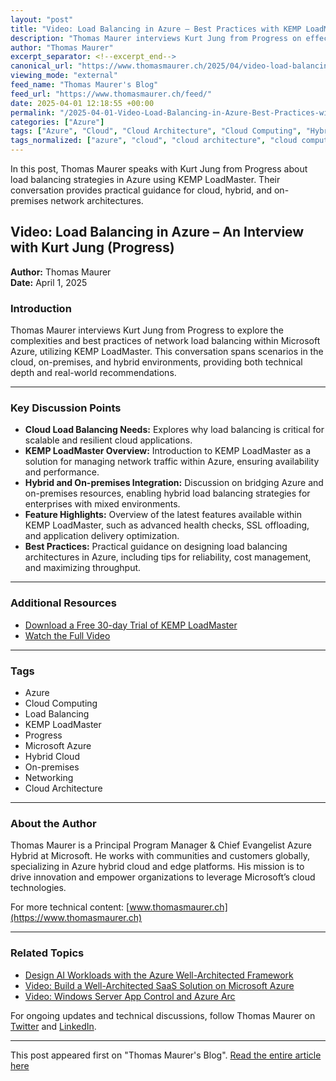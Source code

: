 ```yaml
---
layout: "post"
title: "Video: Load Balancing in Azure – Best Practices with KEMP LoadMaster"
description: "Thomas Maurer interviews Kurt Jung from Progress on effectively implementing load balancing in Microsoft Azure using KEMP LoadMaster. The discussion covers strategies, hybrid architectures, and optimization for cloud and on-premises environments, providing actionable insights for modern cloud networking."
author: "Thomas Maurer"
excerpt_separator: <!--excerpt_end-->
canonical_url: "https://www.thomasmaurer.ch/2025/04/video-load-balancing-in-azure/"
viewing_mode: "external"
feed_name: "Thomas Maurer's Blog"
feed_url: "https://www.thomasmaurer.ch/feed/"
date: 2025-04-01 12:18:55 +00:00
permalink: "/2025-04-01-Video-Load-Balancing-in-Azure-Best-Practices-with-KEMP-LoadMaster.html"
categories: ["Azure"]
tags: ["Azure", "Cloud", "Cloud Architecture", "Cloud Computing", "Hybrid Cloud", "KEMP", "KEMP LoadMaster", "Load Balancing", "Loadmaster", "Microsoft", "Microsoft Azure", "Networking", "On Premises", "Posts", "Progress"]
tags_normalized: ["azure", "cloud", "cloud architecture", "cloud computing", "hybrid cloud", "kemp", "kemp loadmaster", "load balancing", "loadmaster", "microsoft", "microsoft azure", "networking", "on premises", "posts", "progress"]
---
```


In this post, Thomas Maurer speaks with Kurt Jung from Progress about load balancing strategies in Azure using KEMP LoadMaster. Their conversation provides practical guidance for cloud, hybrid, and on-premises network architectures.<!--excerpt_end-->

## Video: Load Balancing in Azure – An Interview with Kurt Jung (Progress)

**Author:** Thomas Maurer  
**Date:** April 1, 2025

### Introduction

Thomas Maurer interviews Kurt Jung from Progress to explore the complexities and best practices of network load balancing within Microsoft Azure, utilizing KEMP LoadMaster. This conversation spans scenarios in the cloud, on-premises, and hybrid environments, providing both technical depth and real-world recommendations.

---

### Key Discussion Points

- **Cloud Load Balancing Needs:** Explores why load balancing is critical for scalable and resilient cloud applications.
- **KEMP LoadMaster Overview:** Introduction to KEMP LoadMaster as a solution for managing network traffic within Azure, ensuring availability and performance.
- **Hybrid and On-premises Integration:** Discussion on bridging Azure and on-premises resources, enabling hybrid load balancing strategies for enterprises with mixed environments.
- **Feature Highlights:** Overview of the latest features available within KEMP LoadMaster, such as advanced health checks, SSL offloading, and application delivery optimization.
- **Best Practices:** Practical guidance on designing load balancing architectures in Azure, including tips for reliability, cost management, and maximizing throughput.

---

### Additional Resources

- [Download a Free 30-day Trial of KEMP LoadMaster](https://sso.kemptechnologies.com/register/kemp/vlm?utm_medium=content-paid&utm_source=Thomas%20Maurer&utm_campaign=lm_podcast_Thomas%2520Maurer&utm_content=lm-maximize-performance-minimize-costs)
- [Watch the Full Video](https://www.thomasmaurer.ch/2025/04/video-load-balancing-in-azure/)

---

### Tags

- Azure
- Cloud Computing
- Load Balancing
- KEMP LoadMaster
- Progress
- Microsoft Azure
- Hybrid Cloud
- On-premises
- Networking
- Cloud Architecture

---

### About the Author

Thomas Maurer is a Principal Program Manager & Chief Evangelist Azure Hybrid at Microsoft. He works with communities and customers globally, specializing in Azure hybrid cloud and edge platforms. His mission is to drive innovation and empower organizations to leverage Microsoft’s cloud technologies.

For more technical content: [www.thomasmaurer.ch](https://www.thomasmaurer.ch)

---

### Related Topics

- [Design AI Workloads with the Azure Well-Architected Framework](https://www.thomasmaurer.ch/2025/07/design-ai-workloads-with-the-azure-well-architected-framework/)
- [Video: Build a Well-Architected SaaS Solution on Microsoft Azure](https://www.thomasmaurer.ch/2025/05/video-build-a-well-architected-saas-solution-on-microsoft-azure/)
- [Video: Windows Server App Control and Azure Arc](https://www.thomasmaurer.ch/2025/04/video-windows-server-app-control-and-azure-arc/)

For ongoing updates and technical discussions, follow Thomas Maurer on [Twitter](https://www.twitter.com/thomasmaurer) and [LinkedIn](https://linkedin.com/in/thomasmaurer2/).

---

This post appeared first on "Thomas Maurer's Blog". [Read the entire article here](https://www.thomasmaurer.ch/2025/04/video-load-balancing-in-azure/)
